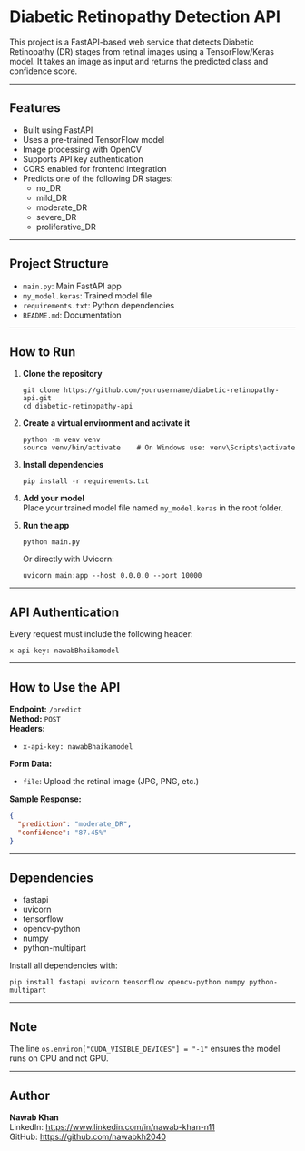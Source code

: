 # Diabetic Retinopathy Detection API

This project is a FastAPI-based web service that detects Diabetic Retinopathy (DR) stages from retinal images using a TensorFlow/Keras model. It takes an image as input and returns the predicted class and confidence score.

---

## Features

- Built using FastAPI
- Uses a pre-trained TensorFlow model
- Image processing with OpenCV
- Supports API key authentication
- CORS enabled for frontend integration
- Predicts one of the following DR stages:
  - no_DR
  - mild_DR
  - moderate_DR
  - severe_DR
  - proliferative_DR

---

## Project Structure

- `main.py`: Main FastAPI app
- `my_model.keras`: Trained model file
- `requirements.txt`: Python dependencies
- `README.md`: Documentation

---

## How to Run

1. **Clone the repository**  
   ```
   git clone https://github.com/yourusername/diabetic-retinopathy-api.git
   cd diabetic-retinopathy-api
   ```

2. **Create a virtual environment and activate it**  
   ```
   python -m venv venv
   source venv/bin/activate    # On Windows use: venv\Scripts\activate
   ```

3. **Install dependencies**  
   ```
   pip install -r requirements.txt
   ```

4. **Add your model**  
   Place your trained model file named `my_model.keras` in the root folder.

5. **Run the app**  
   ```
   python main.py
   ```
   Or directly with Uvicorn:  
   ```
   uvicorn main:app --host 0.0.0.0 --port 10000
   ```

---

## API Authentication

Every request must include the following header:  
```
x-api-key: nawabBhaikamodel
```

---

## How to Use the API

**Endpoint:** `/predict`  
**Method:** `POST`  
**Headers:**  
- `x-api-key: nawabBhaikamodel`

**Form Data:**  
- `file`: Upload the retinal image (JPG, PNG, etc.)

**Sample Response:**
```json
{
  "prediction": "moderate_DR",
  "confidence": "87.45%"
}
```

---

## Dependencies

- fastapi  
- uvicorn  
- tensorflow  
- opencv-python  
- numpy  
- python-multipart

Install all dependencies with:
```
pip install fastapi uvicorn tensorflow opencv-python numpy python-multipart
```

---

## Note

The line `os.environ["CUDA_VISIBLE_DEVICES"] = "-1"` ensures the model runs on CPU and not GPU.

---

## Author

**Nawab Khan**  
LinkedIn: https://www.linkedin.com/in/nawab-khan-n11  
GitHub: https://github.com/nawabkh2040

